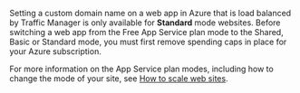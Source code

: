 Setting a custom domain name on a web app in Azure that is load balanced by Traffic Manager is only available for **Standard** mode websites. Before switching a web app from the Free App Service plan mode to the Shared, Basic or Standard mode, you must first remove spending caps in place for your Azure subscription. 

For more information on the App Service plan modes, including how to change the mode of your site, see [How to scale web sites](/documentation/articles/web-sites-scale/).